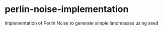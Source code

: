 # perlin-noise-implementation

Implementation of Perlin Noise to generate simple landmasses using seed